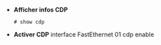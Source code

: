 * **Afficher infos CDP**
	```
	# show cdp
	```

* **Activer CDP**
interface FastEthernet 01
cdp enable